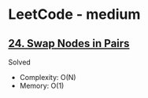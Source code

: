 # LeetCode - medium

## [24. Swap Nodes in Pairs](https://leetcode.com/problems/swap-nodes-in-pairs)

Solved

* Complexity: O(N)
* Memory: O(1)
